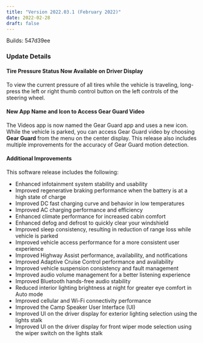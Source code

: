 ```yaml
---
title: "Version 2022.03.1 (February 2022)"
date: 2022-02-28
draft: false
---
```

Builds: 547d39ee

### Update Details

#### Tire Pressure Status Now Available on Driver Display
To view the current pressure of all tires while the vehicle is traveling, long-press the left or right thumb control button
on the left controls of the steering wheel.

#### New App Name and Icon to Access Gear Guard Video
The Videos app is now named the Gear Guard app and uses a new icon. While the vehicle is parked, you can access Gear
Guard video by choosing **Gear Guard** from the menu on the center display. This release also includes multiple
improvements for the accuracy of Gear Guard motion detection.

#### Additional Improvements
This software release includes the following:
* Enhanced infotainment system stability and usability
* Improved regenerative braking performance when the battery is at a high state of charge
* Improved DC fast charging curve and behavior in low temperatures
* Improved AC charging performance and efficiency
* Enhanced climate performance for increased cabin comfort
* Enhanced defog and defrost to quickly clear your windshield
* Improved sleep consistency, resulting in reduction of range loss while vehicle is parked
* Improved vehicle access performance for a more consistent user experience
* Improved Highway Assist performance, availability, and notifications
* Improved Adaptive Cruise Control performance and availability
* Improved vehicle suspension consistency and fault management
* Improved audio volume management for a better listening experience
* Improved Bluetooth hands-free audio stability
* Reduced interior lighting brightness at night for greater eye comfort in Auto mode
* Improved cellular and Wi-Fi connectivity performance
* Improved the Camp Speaker User Interface (UI)
* Improved Ul on the driver display for exterior lighting selection using the lights stalk
* Improved Ul on the driver display for front wiper mode selection using the wiper switch on the lights stalk